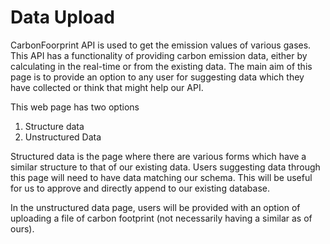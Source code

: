 # Data Upload

CarbonFoorprint API is used to get the emission values of various gases. This API has a functionality of providing carbon emission data, either by calculating in the real-time or from the existing data. The main aim of this page is to provide an option to any user for suggesting data which they have collected or think that might help our API.

This web page has two options 
1. Structure data
2. Unstructured Data

Structured data is the page where there are various forms which have a similar structure to that of our existing data. Users suggesting data through this page will need to have data matching our schema. This will be useful for us to approve and directly append to our existing database.

In the unstructured data page, users will be provided with an option of uploading a file of carbon footprint (not necessarily having a similar as of ours).

